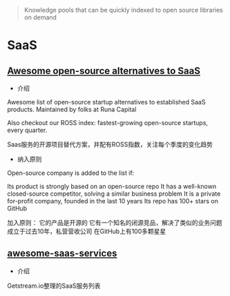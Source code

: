 > Knowledge pools that can be quickly indexed to open source libraries on demand

# SaaS

## [Awesome open-source alternatives to SaaS](https://github.com/RunaCapital/awesome-oss-alternatives)

- 介绍

Awesome list of open-source startup alternatives to established SaaS products. Maintained by folks at Runa Capital

Also checkout our ROSS index: fastest-growing open-source startups, every quarter.

Saas服务的开源项目替代方案，并配有ROSS指数，关注每个季度的变化趋势

- 纳入原则
  
Open-source company is added to the list if:

Its product is strongly based on an open-source repo
It has a well-known closed-source competitor, solving a similar business problem
It is a private for-profit company, founded in the last 10 years
Its repo has 100+ stars on GitHub

加入原则：
它的产品是开源的
它有一个知名的闭源竞品，解决了类似的业务问题
成立于过去10年，私营营收公司
在GitHub上有100多颗星星

## [awesome-saas-services](https://github.com/GetStream/awesome-saas-services)

- 介绍

Getstream.io整理的SaaS服务列表


